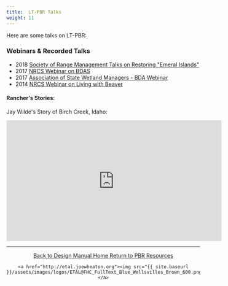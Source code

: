 ```yaml
---
title:  LT-PBR Talks
weight: 11
---
```


Here are some talks on LT-PBR:




### Webinars & Recorded Talks
- 2018 [Society of Range Management Talks on Restoring "Emeral Islands"](https://www.sagegrouseinitiative.com/30-videos-now-available-sagebrush-countrys-resilience-resistance-emerald-islands/)
- 2017 [NRCS Webinar on BDAS](https://www.sagegrouseinitiative.com/page/1?s=beaver)
- 2017 [Association of State Wetland Managers - BDA Webinar](https://www.sagegrouseinitiative.com/webinar-partnering-beaver-benefit-sage-grouse-working-lands-restoring-emerald-islands-sagebrush-sea/)
- 2014 [NRCS Webinar on Living with Beaver](https://www.sagegrouseinitiative.com/webinar-living-beavers-tools-coexistence/)

#### Rancher's Stories:

Jay Wilde's Story of Birch Creek, Idaho:
<iframe width="560" height="315" src="https://www.youtube.com/embed/4j6R1JxG8M8" frameborder="0" allow="accelerometer; autoplay; encrypted-media; gyroscope; picture-in-picture" allowfullscreen></iframe>

------
<div align="center">
	<a class="hollow button" href="{{ site.baseurl }}/"><i class="fa fa-arrow-circle-left" aria-hidden="true"></i>  Back to Design Manual Home <i class="fa fa-book" aria-hidden="true"></i></a>
	<a class="hollow button" href="{{ site.baseurl }}/resources/"><i class="fa fa-arrow-circle-up" aria-hidden="true"></i>  Return to PBR Resources <i class="fa fa-thumbs-up" aria-hidden="true"></i></a>

    <a href="http://etal.joewheaton.org"><img src="{{ site.baseurl }}/assets/images/logos/ETAL@FHC_FullText_Blue_Wellsvilles_Brown_600.png"></a>

</div>